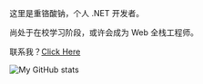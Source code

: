 这里是重铬酸钠，个人 .NET 开发者。

尚处于在校学习阶段，或许会成为 Web 全栈工程师。

联系我？[Click Here](https://home.na2cr2o7.icu)

![My GitHub stats](https://github-readme-stats.vercel.app/api?username=sTheNight)
